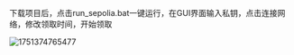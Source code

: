 下载项目后，点击run_sepolia.bat一键运行，在GUI界面输入私钥，点击连接网络，修改领取时间，开始领取

![1751374765477](https://github.com/user-attachments/assets/e09b94ad-d36f-4751-9ce8-c5907b24b570)
